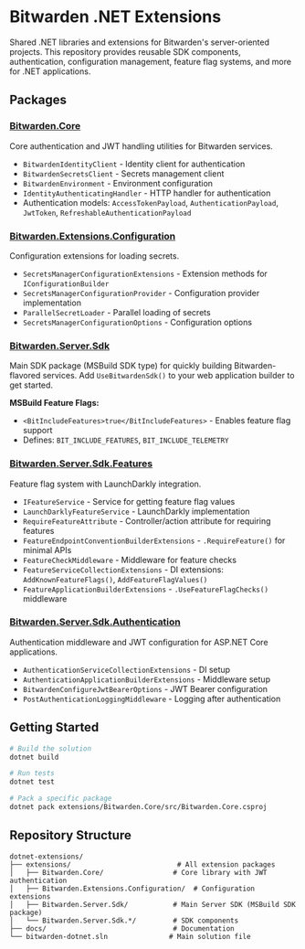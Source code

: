 # Bitwarden .NET Extensions

Shared .NET libraries and extensions for Bitwarden's server-oriented projects. This repository provides reusable SDK components, authentication, configuration management, feature flag systems, and more for .NET applications.

## Packages

### [Bitwarden.Core](extensions/Bitwarden.Core/)

Core authentication and JWT handling utilities for Bitwarden services.

-   `BitwardenIdentityClient` - Identity client for authentication
-   `BitwardenSecretsClient` - Secrets management client
-   `BitwardenEnvironment` - Environment configuration
-   `IdentityAuthenticatingHandler` - HTTP handler for authentication
-   Authentication models: `AccessTokenPayload`, `AuthenticationPayload`, `JwtToken`, `RefreshableAuthenticationPayload`

### [Bitwarden.Extensions.Configuration](extensions/Bitwarden.Extensions.Configuration/)

Configuration extensions for loading secrets.

-   `SecretsManagerConfigurationExtensions` - Extension methods for `IConfigurationBuilder`
-   `SecretsManagerConfigurationProvider` - Configuration provider implementation
-   `ParallelSecretLoader` - Parallel loading of secrets
-   `SecretsManagerConfigurationOptions` - Configuration options

### [Bitwarden.Server.Sdk](extensions/Bitwarden.Server.Sdk/)

Main SDK package (MSBuild SDK type) for quickly building Bitwarden-flavored services. Add `UseBitwardenSdk()` to your web application builder to get started.

**MSBuild Feature Flags:**

-   `<BitIncludeFeatures>true</BitIncludeFeatures>` - Enables feature flag support
-   Defines: `BIT_INCLUDE_FEATURES`, `BIT_INCLUDE_TELEMETRY`

### [Bitwarden.Server.Sdk.Features](extensions/Bitwarden.Server.Sdk.Features/)

Feature flag system with LaunchDarkly integration.

-   `IFeatureService` - Service for getting feature flag values
-   `LaunchDarklyFeatureService` - LaunchDarkly implementation
-   `RequireFeatureAttribute` - Controller/action attribute for requiring features
-   `FeatureEndpointConventionBuilderExtensions` - `.RequireFeature()` for minimal APIs
-   `FeatureCheckMiddleware` - Middleware for feature checks
-   `FeatureServiceCollectionExtensions` - DI extensions: `AddKnownFeatureFlags()`, `AddFeatureFlagValues()`
-   `FeatureApplicationBuilderExtensions` - `.UseFeatureFlagChecks()` middleware

### [Bitwarden.Server.Sdk.Authentication](extensions/Bitwarden.Server.Sdk.Authentication/)

Authentication middleware and JWT configuration for ASP.NET Core applications.

-   `AuthenticationServiceCollectionExtensions` - DI setup
-   `AuthenticationApplicationBuilderExtensions` - Middleware setup
-   `BitwardenConfigureJwtBearerOptions` - JWT Bearer configuration
-   `PostAuthenticationLoggingMiddleware` - Logging after authentication

## Getting Started

```bash
# Build the solution
dotnet build

# Run tests
dotnet test

# Pack a specific package
dotnet pack extensions/Bitwarden.Core/src/Bitwarden.Core.csproj
```

## Repository Structure

```
dotnet-extensions/
├── extensions/                          # All extension packages
│   ├── Bitwarden.Core/                 # Core library with JWT authentication
│   ├── Bitwarden.Extensions.Configuration/  # Configuration extensions
│   ├── Bitwarden.Server.Sdk/           # Main Server SDK (MSBuild SDK package)
│   └── Bitwarden.Server.Sdk.*/         # SDK components
├── docs/                               # Documentation
└── bitwarden-dotnet.sln               # Main solution file
```
